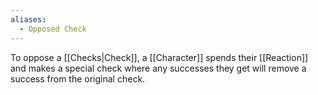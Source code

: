 ```yaml
---
aliases:
  - Opposed Check
---
```

To oppose a [[Checks|Check]], a [[Character]] spends their [[Reaction]] and makes a special check where any successes they get will remove a success from the original check.